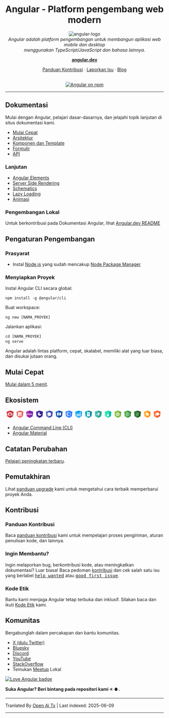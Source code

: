 <h1 align="center">Angular - Platform pengembang web modern</h1>

<p align="center">
  <img src="https://raw.githubusercontent.com/angular/angular/main/adev/src/assets/images/press-kit/angular_icon_gradient.gif" alt="angular-logo" width="120px" height="120px"/>
  <br>
  <em>Angular adalah platform pengembangan untuk membangun aplikasi web mobile dan desktop
    <br> menggunakan TypeScript/JavaScript dan bahasa lainnya.</em>
  <br>
</p>

<p align="center">
  <a href="https://angular.dev/"><strong>angular.dev</strong></a>
  <br>
</p>

<p align="center">
  <a href="CONTRIBUTING.md">Panduan Kontribusi</a>
  ·
  <a href="https://github.com/angular/angular/issues">Laporkan Isu</a>
  ·
  <a href="https://blog.angular.dev/">Blog</a>
  <br>
  <br>
</p>

<p align="center">
  <a href="https://www.npmjs.com/@angular/core">
    <img src="https://img.shields.io/npm/v/@angular/core.svg?logo=npm&logoColor=fff&label=NPM+package&color=limegreen" alt="Angular on npm" />
  </a>
</p>

<hr>

## Dokumentasi

Mulai dengan Angular, pelajari dasar-dasarnya, dan jelajahi topik lanjutan di situs dokumentasi kami.

- [Mulai Cepat][quickstart]
- [Arsitektur][architecture]
- [Komponen dan Template][componentstemplates]
- [Formulir][forms]
- [API][api]

### Lanjutan

- [Angular Elements][angularelements]
- [Server Side Rendering][ssr]
- [Schematics][schematics]
- [Lazy Loading][lazyloading]
- [Animasi][animations]

### Pengembangan Lokal

Untuk berkontribusi pada Dokumentasi Angular, lihat [Angular.dev README](https://raw.githubusercontent.com/angular/angular/main/adev/README.md)

## Pengaturan Pengembangan

### Prasyarat

- Instal [Node.js] yang sudah mencakup [Node Package Manager][npm]

### Menyiapkan Proyek

Instal Angular CLI secara global:

```
npm install -g @angular/cli
```

Buat workspace:

```
ng new [NAMA_PROYEK]
```

Jalankan aplikasi:

```
cd [NAMA_PROYEK]
ng serve
```

Angular adalah lintas platform, cepat, skalabel, memiliki alat yang luar biasa, dan disukai jutaan orang.

## Mulai Cepat

[Mulai dalam 5 menit][quickstart].

## Ekosistem

<p>
  <img src="https://raw.githubusercontent.com/angular/angular/main/contributing-docs/images/angular-ecosystem-logos.png" alt="angular ecosystem logos" width="500px" height="auto">
</p>

- [Angular Command Line (CLI)][cli]
- [Angular Material][angularmaterial]

## Catatan Perubahan

[Pelajari peningkatan terbaru][changelog].

## Pemutakhiran

Lihat [panduan upgrade](https://angular.dev/update-guide/) kami untuk mengetahui cara terbaik memperbarui proyek Anda.

## Kontribusi

### Panduan Kontribusi

Baca [panduan kontribusi][contributing] kami untuk mempelajari proses pengiriman, aturan penulisan kode, dan lainnya.

### Ingin Membantu?

Ingin melaporkan bug, berkontribusi kode, atau meningkatkan dokumentasi? Luar biasa! Baca pedoman [kontribusi][contributing] dan cek salah satu isu yang berlabel <kbd>[help wanted](https://github.com/angular/angular/labels/help%20wanted)</kbd> atau <kbd>[good first issue](https://github.com/angular/angular/labels/good%20first%20issue)</kbd>.

### Kode Etik

Bantu kami menjaga Angular tetap terbuka dan inklusif. Silakan baca dan ikuti [Kode Etik][codeofconduct] kami.

## Komunitas

Bergabunglah dalam percakapan dan bantu komunitas.

- [X (dulu Twitter)][X (formerly Twitter)]
- [Bluesky][bluesky]
- [Discord][discord]
- [YouTube][youtube]
- [StackOverflow][stackoverflow]
- Temukan [Meetup][meetup] Lokal

[![Love Angular badge](https://img.shields.io/badge/angular-love-blue?logo=angular&angular=love)](https://www.github.com/angular/angular)

**Suka Angular? Beri bintang pada repositori kami :star: :arrow_up:.**

[contributing]: CONTRIBUTING.md
[quickstart]: https://angular.dev/tutorials/learn-angular
[changelog]: CHANGELOG.md
[ng]: https://angular.dev
[documentation]: https://angular.dev/overview
[angularmaterial]: https://material.angular.dev/
[cli]: https://angular.dev/tools/cli
[architecture]: https://angular.dev/essentials
[componentstemplates]: https://angular.dev/tutorials/learn-angular/1-components-in-angular
[forms]: https://angular.dev/tutorials/learn-angular/15-forms
[api]: https://angular.dev/api
[angularelements]: https://angular.dev/guide/elements
[ssr]: https://angular.dev/guide/ssr
[schematics]: https://angular.dev/tools/cli/schematics
[lazyloading]: https://angular.dev/guide/ngmodules/lazy-loading
[node.js]: https://nodejs.org/
[npm]: https://www.npmjs.com/get-npm
[codeofconduct]: CODE_OF_CONDUCT.md
[X (formerly Twitter)]: https://www.twitter.com/angular
[bluesky]: https://bsky.app/profile/angular.dev
[discord]: https://discord.gg/angular
[stackoverflow]: https://stackoverflow.com/questions/tagged/angular
[youtube]: https://youtube.com/angular
[meetup]: https://www.meetup.com/find/?keywords=angular
[animations]: https://angular.dev/guide/animations


---


Tranlated By [Open Ai Tx](https://github.com/OpenAiTx/OpenAiTx) | Last indexed: 2025-06-09


---